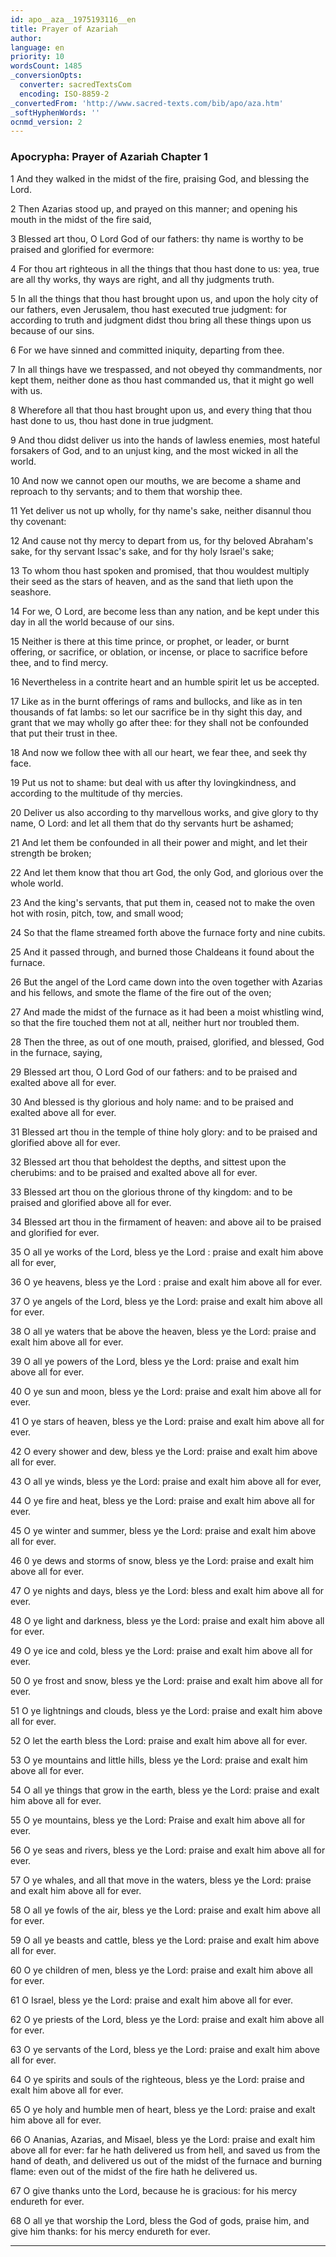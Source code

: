 ```yaml
---
id: apo__aza__1975193116__en
title: Prayer of Azariah
author: 
language: en
priority: 10
wordsCount: 1485
_conversionOpts:
  converter: sacredTextsCom
  encoding: ISO-8859-2
_convertedFrom: 'http://www.sacred-texts.com/bib/apo/aza.htm'
_softHyphenWords: ''
ocnmd_version: 2
---
```

### Apocrypha: Prayer of Azariah Chapter 1

1 And they walked in the midst of the fire, praising God, and blessing the Lord.

2 Then Azarias stood up, and prayed on this manner; and opening his mouth in the midst of the fire said,

3 Blessed art thou, O Lord God of our fathers: thy name is worthy to be praised and glorified for evermore:

4 For thou art righteous in all the things that thou hast done to us: yea, true are all thy works, thy ways are right, and all thy judgments truth.

5 In all the things that thou hast brought upon us, and upon the holy city of our fathers, even Jerusalem, thou hast executed true judgment: for according to truth and judgment didst thou bring all these things upon us because of our sins.

6 For we have sinned and committed iniquity, departing from thee.

7 In all things have we trespassed, and not obeyed thy commandments, nor kept them, neither done as thou hast commanded us, that it might go well with us.

8 Wherefore all that thou hast brought upon us, and every thing that thou hast done to us, thou hast done in true judgment.

9 And thou didst deliver us into the hands of lawless enemies, most hateful forsakers of God, and to an unjust king, and the most wicked in all the world.

10 And now we cannot open our mouths, we are become a shame and reproach to thy servants; and to them that worship thee.

11 Yet deliver us not up wholly, for thy name's sake, neither disannul thou thy covenant:

12 And cause not thy mercy to depart from us, for thy beloved Abraham's sake, for thy servant Issac's sake, and for thy holy Israel's sake;

13 To whom thou hast spoken and promised, that thou wouldest multiply their seed as the stars of heaven, and as the sand that lieth upon the seashore.

14 For we, O Lord, are become less than any nation, and be kept under this day in all the world because of our sins.

15 Neither is there at this time prince, or prophet, or leader, or burnt offering, or sacrifice, or oblation, or incense, or place to sacrifice before thee, and to find mercy.

16 Nevertheless in a contrite heart and an humble spirit let us be accepted.

17 Like as in the burnt offerings of rams and bullocks, and like as in ten thousands of fat lambs: so let our sacrifice be in thy sight this day, and grant that we may wholly go after thee: for they shall not be confounded that put their trust in thee.

18 And now we follow thee with all our heart, we fear thee, and seek thy face.

19 Put us not to shame: but deal with us after thy lovingkindness, and according to the multitude of thy mercies.

20 Deliver us also according to thy marvellous works, and give glory to thy name, O Lord: and let all them that do thy servants hurt be ashamed;

21 And let them be confounded in all their power and might, and let their strength be broken;

22 And let them know that thou art God, the only God, and glorious over the whole world.

23 And the king's servants, that put them in, ceased not to make the oven hot with rosin, pitch, tow, and small wood;

24 So that the flame streamed forth above the furnace forty and nine cubits.

25 And it passed through, and burned those Chaldeans it found about the furnace.

26 But the angel of the Lord came down into the oven together with Azarias and his fellows, and smote the flame of the fire out of the oven;

27 And made the midst of the furnace as it had been a moist whistling wind, so that the fire touched them not at all, neither hurt nor troubled them.

28 Then the three, as out of one mouth, praised, glorified, and blessed, God in the furnace, saying,

29 Blessed art thou, O Lord God of our fathers: and to be praised and exalted above all for ever.

30 And blessed is thy glorious and holy name: and to be praised and exalted above all for ever.

31 Blessed art thou in the temple of thine holy glory: and to be praised and glorified above all for ever.

32 Blessed art thou that beholdest the depths, and sittest upon the cherubims: and to be praised and exalted above all for ever.

33 Blessed art thou on the glorious throne of thy kingdom: and to be praised and glorified above all for ever.

34 Blessed art thou in the firmament of heaven: and above ail to be praised and glorified for ever.

35 O all ye works of the Lord, bless ye the Lord : praise and exalt him above all for ever,

36 O ye heavens, bless ye the Lord : praise and exalt him above all for ever.

37 O ye angels of the Lord, bless ye the Lord: praise and exalt him above all for ever.

38 O all ye waters that be above the heaven, bless ye the Lord: praise and exalt him above all for ever.

39 O all ye powers of the Lord, bless ye the Lord: praise and exalt him above all for ever.

40 O ye sun and moon, bless ye the Lord: praise and exalt him above all for ever.

41 O ye stars of heaven, bless ye the Lord: praise and exalt him above all for ever.

42 O every shower and dew, bless ye the Lord: praise and exalt him above all for ever.

43 O all ye winds, bless ye the Lord: praise and exalt him above all for ever,

44 O ye fire and heat, bless ye the Lord: praise and exalt him above all for ever.

45 O ye winter and summer, bless ye the Lord: praise and exalt him above all for ever.

46 0 ye dews and storms of snow, bless ye the Lord: praise and exalt him above all for ever.

47 O ye nights and days, bless ye the Lord: bless and exalt him above all for ever.

48 O ye light and darkness, bless ye the Lord: praise and exalt him above all for ever.

49 O ye ice and cold, bless ye the Lord: praise and exalt him above all for ever.

50 O ye frost and snow, bless ye the Lord: praise and exalt him above all for ever.

51 O ye lightnings and clouds, bless ye the Lord: praise and exalt him above all for ever.

52 O let the earth bless the Lord: praise and exalt him above all for ever.

53 O ye mountains and little hills, bless ye the Lord: praise and exalt him above all for ever.

54 O all ye things that grow in the earth, bless ye the Lord: praise and exalt him above all for ever.

55 O ye mountains, bless ye the Lord: Praise and exalt him above all for ever.

56 O ye seas and rivers, bless ye the Lord: praise and exalt him above all for ever.

57 O ye whales, and all that move in the waters, bless ye the Lord: praise and exalt him above all for ever.

58 O all ye fowls of the air, bless ye the Lord: praise and exalt him above all for ever.

59 O all ye beasts and cattle, bless ye the Lord: praise and exalt him above all for ever.

60 O ye children of men, bless ye the Lord: praise and exalt him above all for ever.

61 O Israel, bless ye the Lord: praise and exalt him above all for ever.

62 O ye priests of the Lord, bless ye the Lord: praise and exalt him above all for ever.

63 O ye servants of the Lord, bless ye the Lord: praise and exalt him above all for ever.

64 O ye spirits and souls of the righteous, bless ye the Lord: praise and exalt him above all for ever.

65 O ye holy and humble men of heart, bless ye the Lord: praise and exalt him above all for ever.

66 O Ananias, Azarias, and Misael, bless ye the Lord: praise and exalt him above all for ever: far he hath delivered us from hell, and saved us from the hand of death, and delivered us out of the midst of the furnace and burning flame: even out of the midst of the fire hath he delivered us.

67 O give thanks unto the Lord, because he is gracious: for his mercy endureth for ever.

68 O all ye that worship the Lord, bless the God of gods, praise him, and give him thanks: for his mercy endureth for ever.

* * *
